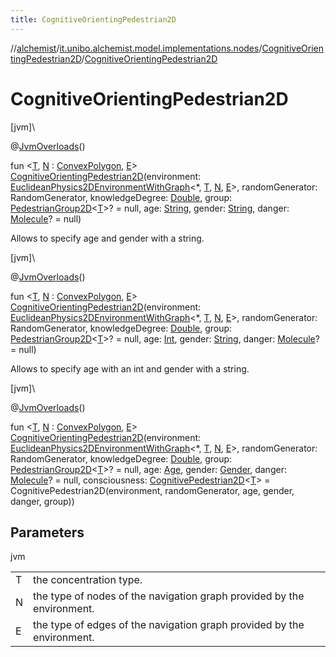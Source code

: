 ```yaml
---
title: CognitiveOrientingPedestrian2D
---
```

//[alchemist](../../../index.html)/[it.unibo.alchemist.model.implementations.nodes](../index.html)/[CognitiveOrientingPedestrian2D](index.html)/[CognitiveOrientingPedestrian2D](-cognitive-orienting-pedestrian2-d.html)



# CognitiveOrientingPedestrian2D



[jvm]\




@[JvmOverloads](https://kotlinlang.org/api/latest/jvm/stdlib/kotlin.jvm/-jvm-overloads/index.html)()



fun <[T](index.html), [N](index.html) : [ConvexPolygon](../../it.unibo.alchemist.model.interfaces.geometry.euclidean2d/-convex-polygon/index.html), [E](index.html)> [CognitiveOrientingPedestrian2D](-cognitive-orienting-pedestrian2-d.html)(environment: [EuclideanPhysics2DEnvironmentWithGraph](../../it.unibo.alchemist.model.interfaces.environments/-euclidean-physics2-d-environment-with-graph/index.html)<*, [T](index.html), [N](index.html), [E](index.html)>, randomGenerator: RandomGenerator, knowledgeDegree: [Double](https://kotlinlang.org/api/latest/jvm/stdlib/kotlin/-double/index.html), group: [PedestrianGroup2D](../../it.unibo.alchemist.model.interfaces/-pedestrian-group2-d/index.html)<[T](index.html)>? = null, age: [String](https://kotlinlang.org/api/latest/jvm/stdlib/kotlin/-string/index.html), gender: [String](https://kotlinlang.org/api/latest/jvm/stdlib/kotlin/-string/index.html), danger: [Molecule](../../it.unibo.alchemist.model.interfaces/-molecule/index.html)? = null)



Allows to specify age and gender with a string.





[jvm]\




@[JvmOverloads](https://kotlinlang.org/api/latest/jvm/stdlib/kotlin.jvm/-jvm-overloads/index.html)()



fun <[T](index.html), [N](index.html) : [ConvexPolygon](../../it.unibo.alchemist.model.interfaces.geometry.euclidean2d/-convex-polygon/index.html), [E](index.html)> [CognitiveOrientingPedestrian2D](-cognitive-orienting-pedestrian2-d.html)(environment: [EuclideanPhysics2DEnvironmentWithGraph](../../it.unibo.alchemist.model.interfaces.environments/-euclidean-physics2-d-environment-with-graph/index.html)<*, [T](index.html), [N](index.html), [E](index.html)>, randomGenerator: RandomGenerator, knowledgeDegree: [Double](https://kotlinlang.org/api/latest/jvm/stdlib/kotlin/-double/index.html), group: [PedestrianGroup2D](../../it.unibo.alchemist.model.interfaces/-pedestrian-group2-d/index.html)<[T](index.html)>? = null, age: [Int](https://kotlinlang.org/api/latest/jvm/stdlib/kotlin/-int/index.html), gender: [String](https://kotlinlang.org/api/latest/jvm/stdlib/kotlin/-string/index.html), danger: [Molecule](../../it.unibo.alchemist.model.interfaces/-molecule/index.html)? = null)



Allows to specify age with an int and gender with a string.





[jvm]\




@[JvmOverloads](https://kotlinlang.org/api/latest/jvm/stdlib/kotlin.jvm/-jvm-overloads/index.html)()



fun <[T](index.html), [N](index.html) : [ConvexPolygon](../../it.unibo.alchemist.model.interfaces.geometry.euclidean2d/-convex-polygon/index.html), [E](index.html)> [CognitiveOrientingPedestrian2D](-cognitive-orienting-pedestrian2-d.html)(environment: [EuclideanPhysics2DEnvironmentWithGraph](../../it.unibo.alchemist.model.interfaces.environments/-euclidean-physics2-d-environment-with-graph/index.html)<*, [T](index.html), [N](index.html), [E](index.html)>, randomGenerator: RandomGenerator, knowledgeDegree: [Double](https://kotlinlang.org/api/latest/jvm/stdlib/kotlin/-double/index.html), group: [PedestrianGroup2D](../../it.unibo.alchemist.model.interfaces/-pedestrian-group2-d/index.html)<[T](index.html)>? = null, age: [Age](../../it.unibo.alchemist.model.cognitiveagents.impact.individual/-age/index.html), gender: [Gender](../../it.unibo.alchemist.model.cognitiveagents.impact.individual/-gender/index.html), danger: [Molecule](../../it.unibo.alchemist.model.interfaces/-molecule/index.html)? = null, consciousness: [CognitivePedestrian2D](../-cognitive-pedestrian2-d/index.html)<[T](index.html)> = CognitivePedestrian2D(environment, randomGenerator, age, gender, danger, group))



## Parameters


jvm

| | |
|---|---|
| T | the concentration type. |
| N | the type of nodes of the navigation graph provided by the environment. |
| E | the type of edges of the navigation graph provided by the environment. |




